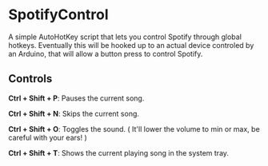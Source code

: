 # SpotifyControl
A simple AutoHotKey script that lets you control Spotify through global hotkeys. 
Eventually this will be hooked up to an actual device controled by an Arduino, that will allow a button press to control Spotify.

## Controls ##

__Ctrl + Shift + P__: Pauses the current song.

__Ctrl + Shift + N__: Skips the current song.

__Ctrl + Shift + O__: Toggles the sound. ( It'll lower the volume to min or max, be careful with your ears! )

__Ctrl + Shift + T__: Shows the current playing song in the system tray.
